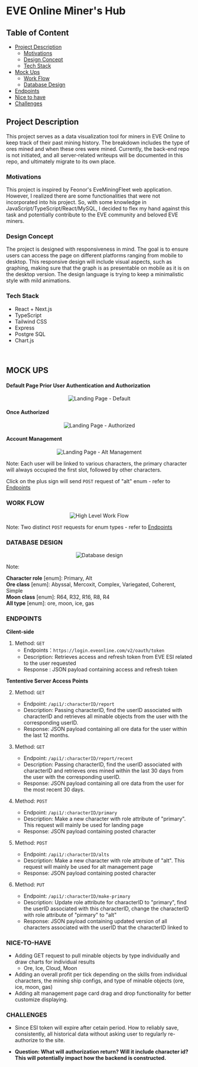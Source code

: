 # EVE Online Miner's Hub

## Table of Content

- [Project Description](#project-description)
  - [Motivations](#motivations)
  - [Design Concept](#design-concept)
  - [Tech Stack](#tech-stack)
- [Mock Ups](#mock-ups)
  - [Work Flow](#work-flow)
  - [Database Design](#database-design)
- [Endpoints](#endpoints)
- [Nice to have](#nice-to-have)
- [Challenges](#challenges)

## Project Description

This project serves as a data visualization tool for miners in EVE Online to keep track of their past mining history. The breakdown includes the type of ores mined and when these ores were mined. Currently, the back-end repo is not initiated, and all server-related writeups will be documented in this repo, and ultimately migrate to its own place.

### Motivations

This project is inspired by Feonor's EveMiningFleet web application. However, I realized there are some functionalities that were not incorporated into his project. So, with some knowledge in JavaScript/TypeScript/React/MySQL, I decided to flex my hand against this task and potentially contribute to the EVE community and beloved EVE miners.

### Design Concept

The project is designed with responsiveness in mind. The goal is to ensure users can access the page on different platforms ranging from mobile to desktop. This responsive design will include visual aspects, such as graphing, making sure that the graph is as presentable on mobile as it is on the desktop version. The design language is trying to keep a minimalistic style with mild animations.

### Tech Stack

- React + Next.js
- TypeScript
- Tailwind CSS
- Express
- Postgre SQL
- Chart.js

<br>

## MOCK UPS

#### Default Page Prior User Authentication and Authorization

<p align="center">
  <img src="./assets/mockup/landing-page-default.png" alt="Landing Page - Default">
</p>

#### Once Authorized

<p align="center">
  <img src="./assets//mockup/landing-page-log-in.png" alt="Landing Page - Authorized">
</p>

#### Account Management

<p align="center">
  <img src="./assets/mockup/alt-management-page.png" alt="Landing Page - Alt Management">
</p>
Note: Each user will be linked to various characters, the primary character will always occupied the first slot, followed by other characters. <Br>

Click on the plus sign will send `POST` request of "alt" enum - refer to [Endpoints](#endpoints)

### WORK FLOW

<p align="center">
  <img src="./assets/mockup/high-level-overview.png" alt="High Level Work Flow">
</p>

Note: Two distinct `POST` requests for enum types - refer to [Endpoints](#endpoints)

### DATABASE DESIGN

<p align="center">
  <img src="./assets/mockup/database.png" alt="Database design">
</p>
Note:

**Character role** [enum]: Primary, Alt <Br>
**Ore class** [enum]: Abyssal, Mercoxit, Complex, Variegated, Coherent, Simple <Br>
**Moon class** [enum]: R64, R32, R16, R8, R4 <Br>
**All type** [enum]: ore, moon, ice, gas <Br>

### ENDPOINTS

**Cilent-side**

1. Method: `GET`
   - Endpoints：`https://login.eveonline.com/v2/oauth/token`
   - Description: Retrieves access and refresh token from EVE ESI related to the user requested
   - Response : JSON payload containing access and refresh token

**Tententive Server Access Points**

2. Method: `GET`

   - Endpoint: `/api1/:characterID/report`
   - Description: Passing characterID, find the userID associated with characterID and retrieves all minable objects from the user with the corresponding userID.
   - Response: JSON payload containing all ore data for the user within the last 12 months.

3. Method: `GET`

   - Endpoint: `/api1/:characterID/report/recent`
   - Description: Passing characterID, find the userID associated with characterID and retrieves ores mined within the last 30 days from the user with the corresponding userID.
   - Response: JSON payload containing all ore data from the user for the most recent 30 days.

4. Method: `POST`

   - Endpoint: `/api1/:characterID/primary`
   - Description: Make a new character with role attribute of "primary". This request will mainly be used for landing page
   - Response: JSON payload containing posted character

5. Method: `POST`

   - Endpoint: `/api1/:characterID/alts`
   - Description: Make a new character with role attribute of "alt". This request will mainly be used for alt management page
   - Response: JSON payload containing posted character

6. Method: `PUT`
   - Endpoint: `/api1/:characterID/make-primary`
   - Description: Update role attribute for characterID to "primary", find the userID associated with this characterID, change the characterID with role attribute of "pirmary" to "alt"
   - Response: JSON payload containing updated version of all characters associated with the userID that the characterID linked to

### NICE-TO-HAVE

- Adding GET request to pull minable objects by type individually and draw charts for individual results
  - Ore, Ice, Cloud, Moon
- Adding an overall profit per tick depending on the skills from individual characters, the mining ship configs, and type of minable objects (ore, ice, moon, gas)
- Adding alt management page card drag and drop functionality for better customize displaying.

### CHALLENGES

- Since ESI token will expire after cetain period. How to reliably save, consistently, all historical data without asking user to regularly re-authorize to the site.

- **Question: What will authorization return? Will it include character id? This will potentially impact how the backend is constructed.**
